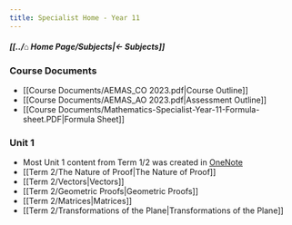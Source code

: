 ```yaml
---
title: Specialist Home - Year 11
---
```


##### [[../⌂ Home Page/Subjects|← Subjects]]

### Course Documents
- [[Course Documents/AEMAS_CO 2023.pdf|Course Outline]]
- [[Course Documents/AEMAS_AO 2023.pdf|Assessment Outline]]
- [[Course Documents/Mathematics-Specialist-Year-11-Formula-sheet.PDF|Formula Sheet]]

### Unit 1
- Most Unit 1 content from Term 1/2 was created in [OneNote](https://educationwaeduau-my.sharepoint.com/personal/ajay_bisnath_student_education_wa_edu_au/_layouts/OneNote.aspx?id=%2Fpersonal%2Fajay_bisnath_student_education_wa_edu_au%2FDocuments%2F2023%20Notes&wd=target%28Bajay%20Bapproved%20Notes%2FChemistry%20%F0%9F%A7%AA.one%7C44C03AFB-DBA4-40D6-9A57-FB2EBA28539B%2F%29)
- [[Term 2/The Nature of Proof|The Nature of Proof]]
- [[Term 2/Vectors|Vectors]]
- [[Term 2/Geometric Proofs|Geometric Proofs]]
- [[Term 2/Matrices|Matrices]]
- [[Term 2/Transformations of the Plane|Transformations of the Plane]]